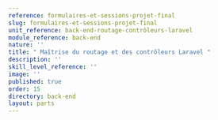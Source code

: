 ```yaml
---
reference: formulaires-et-sessions-projet-final
slug: formulaires-et-sessions-projet-final
unit_reference: back-end-routage-contrôleurs-laravel
module_reference: back-end
nature: ''
title: " Maîtrise du routage et des contrôleurs Laravel "
description: ''
skill_level_reference: ''
image: ''
published: true
order: 15
directory: back-end
layout: parts
---
```

